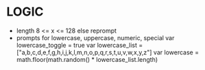 # LOGIC 
* length 8 <= x <= 128 else reprompt 
* prompts for lowercase, uppercase, numeric, special
var lowercase_toggle = true 
var lowercase_list = ["a,b,c,d,e,f,g,h,i,j,k,l,m,n,o,p,q,r,s,t,u,v,w,x,y,z"]
var lowercase = math.floor(math.random() * lowercase_list.length)